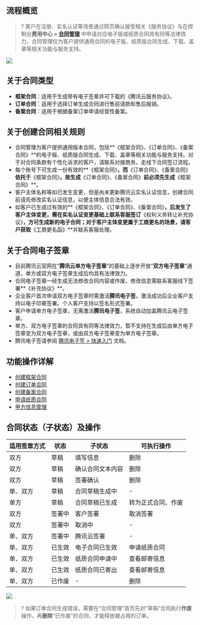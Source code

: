 ## 流程概览

>? 客户在注册、实名认证等场景通过网页确认接受相关《服务协议》与在控制台**费用中心 > [合同管理](https://console.cloud.tencent.com/expense/contract)** 中申请对应电子版或纸质合同具有同等法律效力，合同管理仅为客户提供通用合同的电子版、纸质版合同生成、下载、盖章等相关功能与服务支持。
>

![](https://qcloudimg.tencent-cloud.cn/raw/a53f0e7d2168de4e756782ee5e5b03d2.png)

## 关于合同类型

- **框架合同**：适用于生成带有电子签章并可下载的《腾讯云服务协议》。
- **订单合同**：适用于选择订单生成合同进行售前请款和售后报销。
- **备案合同**：适用于根据备案订单申请经营性备案。

## 关于创建合同相关规则

- 合同管理为客户提供通用版本合同，包括**《框架合同》、《订单合同》、《备案合同》**的电子版、纸质版合同生成、下载、盖章等相关功能与服务支持。对于对合同条款有个性化诉求的客户，请联系对接商务，走线下合同签订流程。
- 每个账号下可生成一份有效的**《框架合同》**，而**《订单合同》、《备案合同》**依托于**《框架合同》**，故生成**《订单合同》、《备案合同》**前必须先生成**《框架合同》**。
- 客户主体名称等如已发生变更，但是尚未更新腾讯云实名认证信息，创建合同前请先修改实名认证信息，以便主体信息合法有效。
- 如客户已生成过有效的**《框架合同》、《订单合同》、《备案合同》**，后发生了客户主体变更，需在实名认证变更基础上联系客服签订**《权利义务转让补充协议》**，方可生成新的电子合同；对于客户主体变更属于工商更名的场景，请客户获取**《工商更名函》**并联系客服处理。

## 关于合同电子签章

- 目前腾讯云官网在“**腾讯云单方电子签章**”的基础上逐步开放“**双方电子签章**”通道，单方或双方电子签章生成后均具有法律效力。
- 合同电子签章一经生成无法修改合同内容或作废，修改信息需联系客服线下签署**《补充协议》**。
- 企业客户首次申请双方电子签章时需激活**腾讯电子签**，激活成功后企业客户支持以电子印章签署。个人客户支持以签名形式签署。
- 客户申请单方电子签章，无需激活**腾讯电子签**，系统自动加盖腾讯云电子签章。
- 单方、双方电子签章的合同具有同等法律效力，暂不支持在生成后由单方电子签章变为双方电子签章，或由双方电子签章变为单方电子签章。
- 腾讯电子签请参阅 [腾讯电子签 > 快速入门](https://cloud.tencent.com/document/product/1323/53882) 文档。

## 功能操作详解

- [创建框架合同](https://cloud.tencent.com/document/product/555/79104)
- [创建订单合同](https://cloud.tencent.com/document/product/555/79105)
- [创建备案合同](https://cloud.tencent.com/document/product/555/79106)
- [申请纸质合同](https://cloud.tencent.com/document/product/555/79127)
- [甲方信息管理](https://cloud.tencent.com/document/product/555/79108)

## 合同状态（子状态）及操作

| 适用签章方式 | 状态 | 子状态 | 可执行操作 |
|---------|---------|---------|---------|
| 双方 | 草稿 | 填写信息 | 删除 |
| 双方 | 草稿 | 确认合同文本内容 | 删除 |
| 双方 | 草稿 | 签署确认 | 删除 |
| 单、双方 | 草稿 | 合同草稿生成中 | - |
| 单方 | 草稿 | 合同草稿已生成 | 转为正式合同、作废 |
| 双方 | 签署中 | 客户签署 | 取消签署 |
| 双方 | 签署中 | 取消中 | - |
| 单、双方 | 签署中 | 腾讯云签署 | - |
| 单、双方 | 已生效 | 电子合同已生效 | 申请纸质合同 |
| 单、双方 | 已生效 | 纸质合同申请中 | 查看邮寄信息 |
| 单、双方 | 已生效 | 纸质合同已寄出 | 查看邮寄信息 |
| 单、双方 | 已作废 | - | 删除 |

![](https://qcloudimg.tencent-cloud.cn/raw/cb16d884754abd6cfc426631707236a7.png)

>? 如果订单合同生成错误，需要在“合同管理”首页先对“草稿”合同执行**作废**操作，再**删除**“已作废”的合同，才能释放被占用的订单。
>

